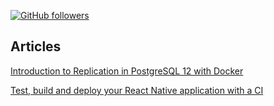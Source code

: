 [![GitHub followers](https://img.shields.io/github/followers/sorinsi.svg?style=social&label=Follow&maxAge=2592000)](https://github.com/sorinsi?tab=followers)

## Articles

[Introduction to Replication in PostgreSQL 12 with Docker](https://sorinsi.github.io/articles/intro-postgres-replication.html)

[Test, build and deploy your React Native application with a CI](https://sorinsi.github.io/articles/test-build-deploy-app.html)
